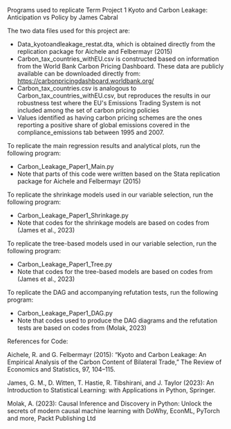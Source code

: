 Programs used to replicate Term Project 1 Kyoto and Carbon Leakage: Anticipation vs Policy by James Cabral

The two data files used for this project are:
-	Data_kyotoandleakage_restat.dta, which is obtained directly from the replication package for Aichele and Felbermayr (2015)
-	Carbon_tax_countries_withEU.csv is constructed based on information from the World Bank Carbon Pricing Dashboard. These data are publicly available can be downloaded directly from: https://carbonpricingdashboard.worldbank.org/
-	Carbon_tax_countries.csv is analogous to Carbon_tax_countries_withEU.csv, but reproduces the results in our robustness test where the EU's Emissions Trading System is not included among the set of carbon pricing policies
- Values identified as having carbon pricing schemes are the ones reporting a positive share of global emissions covered in the compliance_emissions tab between 1995 and 2007. 


To replicate the main regression results and analytical plots, run the following program:
-	Carbon_Leakage_Paper1_Main.py
-	Note that parts of this code were written based on the Stata replication package for Aichele and Felbermayr (2015)

To replicate the shrinkage models used in our variable selection, run the following program:
-	Carbon_Leakage_Paper1_Shrinkage.py
-	Note that codes for the shrinkage models are based on codes from (James et al., 2023)

To replicate the tree-based models used in our variable selection, run the following program:
-	Carbon_Leakage_Paper1_Tree.py
-	Note that codes for the tree-based models are based on codes from (James et al., 2023)

To replicate the DAG and accompanying refutation tests, run the following program:
-	Carbon_Leakage_Paper1_DAG.py
-	Note that codes used to produce the DAG diagrams and the refutation tests are based on codes from (Molak, 2023)

References for Code:

Aichele, R. and G. Felbermayr (2015): “Kyoto and Carbon Leakage: An Empirical Analysis of the Carbon Content of Bilateral Trade,” The Review of Economics and Statistics, 97, 104–115.

James, G. M., D. Witten, T. Hastie, R. Tibshirani, and J. Taylor (2023): An Introduction to Statistical Learning: with Applications in Python, Springer.

Molak, A. (2023): Causal Inference and Discovery in Python: Unlock the secrets of modern causal machine learning with DoWhy, EconML, PyTorch and more, Packt Publishing Ltd
